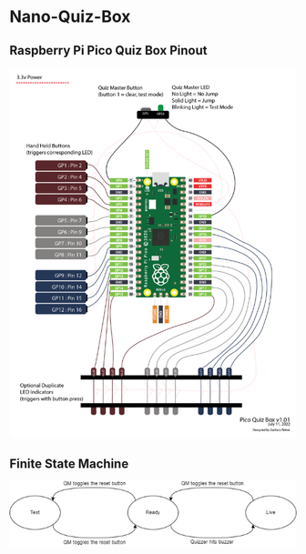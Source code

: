 # Nano-Quiz-Box

## Raspberry Pi Pico Quiz Box Pinout
![Raspberry Pi Pico Quiz Box Pinout](Pico_Quiz_Box_Pinout.png)

## Finite State Machine
![Finite State Machine](state_machine.png)
